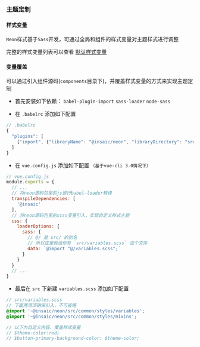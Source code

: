 ### 主题定制

#### 样式变量
`Neon`样式基于`Sass`开发，可通过全局和组件的样式变量对主题样式进行调整

完整的样式变量列表可以查看 [默认样式变量](https://github.com/insaic/neon/blob/dev/src/common/styles/variables.scss)

#### 变量覆盖
可以通过引入组件源码(`components`目录下)，并覆盖样式变量的方式来实现主题定制

- 首先安装如下依赖： `babel-plugin-import`  `sass-loader`  `node-sass`

- 在 `.babelrc` 添加如下配置
```js
// .babelrc
{
  "plugins": [
    ["import", {"libraryName": "@insaic/neon", "libraryDirectory": "src/components"}],
  ]
}
```

- 在 `vue.config.js` 添加如下配置 `（基于vue-cli 3.0情况下）`
```js
// vue.config.js
module.exports = {
  // ...
  // 将neon源码包里的js进行babel-loader转译
  transpileDependencies: [
    '@insaic'
  ],
  // 将neon源码包里的scss变量引入，实现自定义样式主题
  css: {
    loaderOptions: {
      sass: {
        // @/ 是 src/ 的别名
        // 所以这里假设你有 `src/variables.scss` 这个文件
        data: `@import "@/variables.scss";`
      }
    }
  }
  // ...
}
```

- 最后在 `src` 下新建 `variables.scss` 添加如下配置
```scss
// src/variables.scss
// 下面两项须确保引入，不可省略
@import '~@insaic/neon/src/common/styles/variables';
@import '~@insaic/neon/src/common/styles/mixins';

// 以下为自定义内容，覆盖样式变量
// $theme-color:red;
// $button-primary-background-color: $theme-color;
```